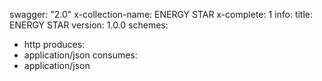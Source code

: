 swagger: "2.0"
x-collection-name: ENERGY STAR
x-complete: 1
info:
  title: ENERGY STAR
  version: 1.0.0
schemes:
- http
produces:
- application/json
consumes:
- application/json